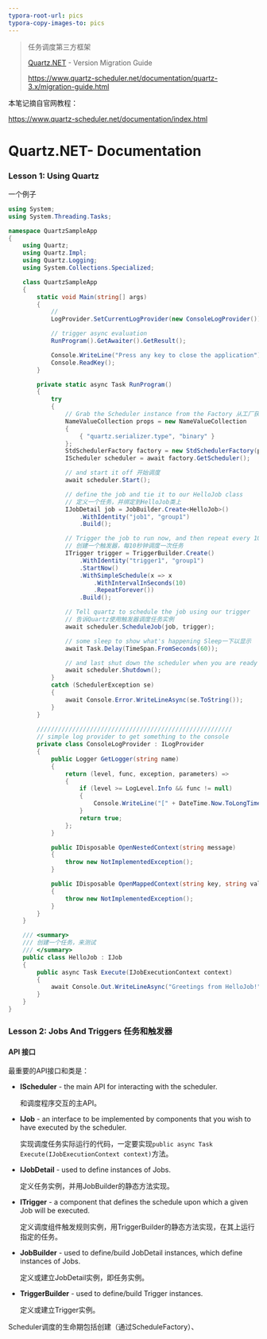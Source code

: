 ```yaml
---
typora-root-url: pics
typora-copy-images-to: pics
---
```


> 任务调度第三方框架
>
>  [Quartz.NET](https://www.quartz-scheduler.net/) - Version Migration Guide
>
> https://www.quartz-scheduler.net/documentation/quartz-3.x/migration-guide.html 

本笔记摘自官网教程：

 https://www.quartz-scheduler.net/documentation/index.html 

# Quartz.NET- Documentation

### Lesson 1: Using Quartz

一个例子

```c#
using System;
using System.Threading.Tasks;

namespace QuartzSampleApp
{
    using Quartz;
    using Quartz.Impl;
    using Quartz.Logging;
    using System.Collections.Specialized;

    class QuartzSampleApp
    {
        static void Main(string[] args)
        {
            // 
            LogProvider.SetCurrentLogProvider(new ConsoleLogProvider());

            // trigger async evaluation
            RunProgram().GetAwaiter().GetResult();

            Console.WriteLine("Press any key to close the application");
            Console.ReadKey();
        }

        private static async Task RunProgram()
        {
            try
            {
                // Grab the Scheduler instance from the Factory 从工厂获得调度实例
                NameValueCollection props = new NameValueCollection
                {
                    { "quartz.serializer.type", "binary" }
                };
                StdSchedulerFactory factory = new StdSchedulerFactory(props);
                IScheduler scheduler = await factory.GetScheduler();

                // and start it off 开始调度
                await scheduler.Start();

                // define the job and tie it to our HelloJob class
                // 定义一个任务，并绑定到HelloJob类上
                IJobDetail job = JobBuilder.Create<HelloJob>()
                    .WithIdentity("job1", "group1")
                    .Build();

                // Trigger the job to run now, and then repeat every 10 seconds
                // 创建一个触发器，每10秒钟调度一次任务
                ITrigger trigger = TriggerBuilder.Create()
                    .WithIdentity("trigger1", "group1")
                    .StartNow()
                    .WithSimpleSchedule(x => x
                        .WithIntervalInSeconds(10)
                        .RepeatForever())
                    .Build();

                // Tell quartz to schedule the job using our trigger
                // 告诉Quartz使用触发器调度任务实例
                await scheduler.ScheduleJob(job, trigger);

                // some sleep to show what's happening Sleep一下以显示
                await Task.Delay(TimeSpan.FromSeconds(60));

                // and last shut down the scheduler when you are ready to close your program 关闭调度
                await scheduler.Shutdown();
            }
            catch (SchedulerException se)
            {
                await Console.Error.WriteLineAsync(se.ToString());
            }
        }
        
        ///////////////////////////////////////////////////////
        // simple log provider to get something to the console
        private class ConsoleLogProvider : ILogProvider
        {
            public Logger GetLogger(string name)
            {
                return (level, func, exception, parameters) =>
                {
                    if (level >= LogLevel.Info && func != null)
                    {
                        Console.WriteLine("[" + DateTime.Now.ToLongTimeString() + "] [" + level + "] " + func(), parameters);
                    }
                    return true;
                };
            }

            public IDisposable OpenNestedContext(string message)
            {
                throw new NotImplementedException();
            }

            public IDisposable OpenMappedContext(string key, string value)
            {
                throw new NotImplementedException();
            }
        }
    }

    /// <summary>
    /// 创建一个任务，来测试
    /// </summary>
    public class HelloJob : IJob
    {
        public async Task Execute(IJobExecutionContext context)
        {
            await Console.Out.WriteLineAsync("Greetings from HelloJob!");
        }
    }
}

```

### Lesson 2: Jobs And Triggers 任务和触发器

#### API 接口

最重要的API接口和类是：

- **IScheduler** - the main API for interacting with the scheduler. 

  和调度程序交互的主API。

- **IJob** - an interface to be implemented by components that you wish to have executed by the scheduler.

  实现调度任务实际运行的代码，一定要实现`public async Task Execute(IJobExecutionContext context)`方法。

- **IJobDetail** - used to define instances of Jobs.

  定义任务实例，并用JobBuilder的静态方法实现。

- **ITrigger** - a component that defines the schedule upon which a given Job will be executed.

  定义调度组件触发规则实例，用TriggerBuilder的静态方法实现，在其上运行指定的任务。

- **JobBuilder** - used to define/build JobDetail instances, which define instances of Jobs.

  定义或建立JobDetail实例，即任务实例。

- **TriggerBuilder** - used to define/build Trigger instances.

  定义或建立Trigger实例。

Scheduler调度的生命期包括创建（通过ScheduleFactory）、

